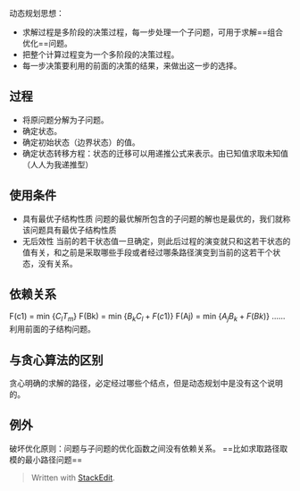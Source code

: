 动态规划思想：
- 求解过程是多阶段的决策过程，每一步处理一个子问题，可用于求解==组合优化==问题。
- 把整个计算过程变为一个多阶段的决策过程。
- 每一步决策要利用的前面的决策的结果，来做出这一步的选择。
## 过程
- 将原问题分解为子问题。
- 确定状态。
- 确定初始状态（边界状态）的值。
- 确定状态转移方程：状态的迁移可以用递推公式来表示。由已知值求取未知值（人人为我递推型）
## 使用条件
 - 具有最优子结构性质
问题的最优解所包含的子问题的解也是最优的，我们就称该问题具有最优子结构性质
 - 无后效性
当前的若干状态值一旦确定，则此后过程的演变就只和这若干状态的值有关，和之前是采取哪些手段或者经过哪条路径演变到当前的这若干个状态，没有关系。
## 依赖关系
F(c1) = min {$C_lT_m$}
F(Bk) = min {$B_kC_l+F(c1)$}
F(Aj) = min {$A_jB_k+F(Bk)$}
......
利用前面的子结构问题。
## 与贪心算法的区别
贪心明确的求解的路径，必定经过哪些个结点，但是动态规划中是没有这个说明的。
## 例外
破坏优化原则：问题与子问题的优化函数之间没有依赖关系。
==比如求取路径取模的最小路径问题==


> Written with [StackEdit](https://stackedit.io/).
<!--stackedit_data:
eyJoaXN0b3J5IjpbMTgzNTY5MDgwNywtMTg5MzExNjQ2NF19
-->